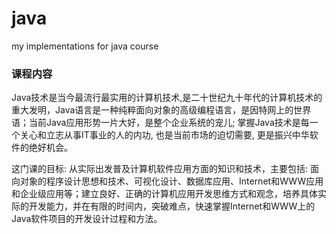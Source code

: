 # java
my implementations for java course
### 课程内容
  Java技术是当今最流行最实用的计算机技术,是二十世纪九十年代的计算机技术的重大发明，Java语言是一种纯粹面向对象的高级编程语言，是因特网上的世界语；当前Java应用形势一片大好，是整个企业系统的宠儿; 掌握Java技术是每一个关心和立志从事IT事业的人的内功, 也是当前市场的迫切需要, 更是振兴中华软件的绝好机会。

   这门课的目标: 从实际出发普及计算机软件应用方面的知识和技术，主要包括: 面向对象的程序设计思想和技术、可视化设计、数据库应用、Internet和WWW应用和企业级应用等；建立良好、正确的计算机应用开发思维方式和观念，培养具体实际的开发能力，并在有限的时间内，突破难点，快速掌握Internet和WWW上的Java软件项目的开发设计过程和方法。


